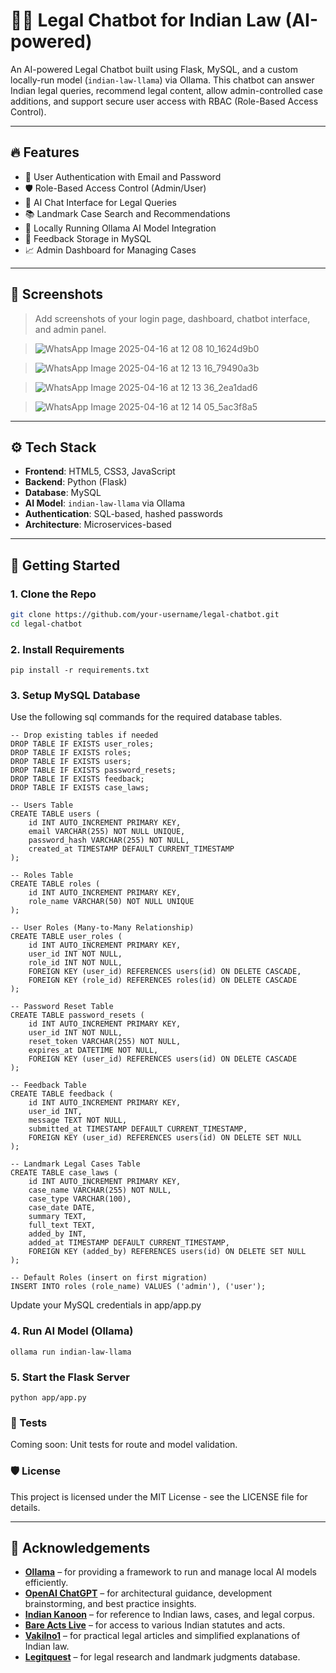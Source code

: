 # 🧑‍⚖️ Legal Chatbot for Indian Law (AI-powered)

An AI-powered Legal Chatbot built using Flask, MySQL, and a custom locally-run model (`indian-law-llama`) via Ollama. This chatbot can answer Indian legal queries, recommend legal content, allow admin-controlled case additions, and support secure user access with RBAC (Role-Based Access Control).

---

## 🔥 Features

- 🔐 User Authentication with Email and Password
- 🛡️ Role-Based Access Control (Admin/User)
- 💬 AI Chat Interface for Legal Queries
- 📚 Landmark Case Search and Recommendations
- 🧠 Locally Running Ollama AI Model Integration
- 📝 Feedback Storage in MySQL
- 📈 Admin Dashboard for Managing Cases

---

## 📸 Screenshots

> Add screenshots of your login page, dashboard, chatbot interface, and admin panel.

> ![WhatsApp Image 2025-04-16 at 12 08 10_1624d9b0](https://github.com/user-attachments/assets/b828d73f-46b7-4781-9bef-93ef2bcb06fc)

> ![WhatsApp Image 2025-04-16 at 12 13 16_79490a3b](https://github.com/user-attachments/assets/8351559d-dec3-4191-ab2e-1c4957afaa29)

> ![WhatsApp Image 2025-04-16 at 12 13 36_2ea1dad6](https://github.com/user-attachments/assets/eff579c2-1443-446e-984c-703d488280fa)

> ![WhatsApp Image 2025-04-16 at 12 14 05_5ac3f8a5](https://github.com/user-attachments/assets/7cc90a25-61d6-430b-bd57-cff291b866a3)



---



## ⚙️ Tech Stack

- **Frontend**: HTML5, CSS3, JavaScript
- **Backend**: Python (Flask)
- **Database**: MySQL
- **AI Model**: `indian-law-llama` via Ollama
- **Authentication**: SQL-based, hashed passwords
- **Architecture**: Microservices-based

---

## 🚀 Getting Started

### 1. Clone the Repo

```bash
git clone https://github.com/your-username/legal-chatbot.git
cd legal-chatbot
```

### 2. Install Requirements

```pip install -r requirements.txt```

### 3. Setup MySQL Database
Use the following sql commands for the required database tables.
```
-- Drop existing tables if needed
DROP TABLE IF EXISTS user_roles;
DROP TABLE IF EXISTS roles;
DROP TABLE IF EXISTS users;
DROP TABLE IF EXISTS password_resets;
DROP TABLE IF EXISTS feedback;
DROP TABLE IF EXISTS case_laws;

-- Users Table
CREATE TABLE users (
    id INT AUTO_INCREMENT PRIMARY KEY,
    email VARCHAR(255) NOT NULL UNIQUE,
    password_hash VARCHAR(255) NOT NULL,
    created_at TIMESTAMP DEFAULT CURRENT_TIMESTAMP
);

-- Roles Table
CREATE TABLE roles (
    id INT AUTO_INCREMENT PRIMARY KEY,
    role_name VARCHAR(50) NOT NULL UNIQUE
);

-- User Roles (Many-to-Many Relationship)
CREATE TABLE user_roles (
    id INT AUTO_INCREMENT PRIMARY KEY,
    user_id INT NOT NULL,
    role_id INT NOT NULL,
    FOREIGN KEY (user_id) REFERENCES users(id) ON DELETE CASCADE,
    FOREIGN KEY (role_id) REFERENCES roles(id) ON DELETE CASCADE
);

-- Password Reset Table
CREATE TABLE password_resets (
    id INT AUTO_INCREMENT PRIMARY KEY,
    user_id INT NOT NULL,
    reset_token VARCHAR(255) NOT NULL,
    expires_at DATETIME NOT NULL,
    FOREIGN KEY (user_id) REFERENCES users(id) ON DELETE CASCADE
);

-- Feedback Table
CREATE TABLE feedback (
    id INT AUTO_INCREMENT PRIMARY KEY,
    user_id INT,
    message TEXT NOT NULL,
    submitted_at TIMESTAMP DEFAULT CURRENT_TIMESTAMP,
    FOREIGN KEY (user_id) REFERENCES users(id) ON DELETE SET NULL
);

-- Landmark Legal Cases Table
CREATE TABLE case_laws (
    id INT AUTO_INCREMENT PRIMARY KEY,
    case_name VARCHAR(255) NOT NULL,
    case_type VARCHAR(100),
    case_date DATE,
    summary TEXT,
    full_text TEXT,
    added_by INT,
    added_at TIMESTAMP DEFAULT CURRENT_TIMESTAMP,
    FOREIGN KEY (added_by) REFERENCES users(id) ON DELETE SET NULL
);

-- Default Roles (insert on first migration)
INSERT INTO roles (role_name) VALUES ('admin'), ('user');
```
Update your MySQL credentials in app/app.py

### 4. Run AI Model (Ollama)
```
ollama run indian-law-llama
```
### 5. Start the Flask Server
```
python app/app.py
```

### 🧪 Tests
Coming soon: Unit tests for route and model validation.

### 🛡️ License
This project is licensed under the MIT License - see the LICENSE file for details.

---

## 🙌 Acknowledgements

- [**Ollama**](https://ollama.com/) – for providing a framework to run and manage local AI models efficiently.
- [**OpenAI ChatGPT**](https://openai.com/chatgpt) – for architectural guidance, development brainstorming, and best practice insights.
- [**Indian Kanoon**](https://indiankanoon.org/) – for reference to Indian laws, cases, and legal corpus.
- [**Bare Acts Live**](https://www.bareactslive.com/) – for access to various Indian statutes and acts.
- [**Vakilno1**](https://www.vakilno1.com/) – for practical legal articles and simplified explanations of Indian law.
- [**Legitquest**](https://www.legitquest.com/) – for legal research and landmark judgments database.



